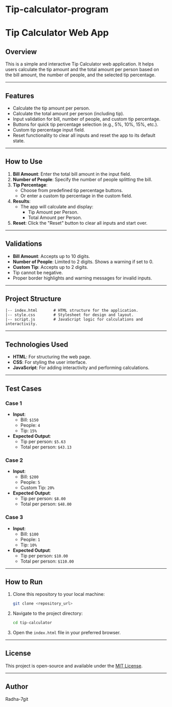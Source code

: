 # Tip-calculator-program
# Tip Calculator Web App

## Overview
This is a simple and interactive Tip Calculator web application. It helps users calculate the tip amount and the total amount per person based on the bill amount, the number of people, and the selected tip percentage.

---

## Features
- Calculate the tip amount per person.
- Calculate the total amount per person (including tip).
- Input validation for bill, number of people, and custom tip percentage.
- Buttons for quick tip percentage selection (e.g., 5%, 10%, 15%, etc.).
- Custom tip percentage input field.
- Reset functionality to clear all inputs and reset the app to its default state.

---

## How to Use
1. **Bill Amount**: Enter the total bill amount in the input field.
2. **Number of People**: Specify the number of people splitting the bill.
3. **Tip Percentage**:
    - Choose from predefined tip percentage buttons.
    - Or enter a custom tip percentage in the custom field.
4. **Results**:
    - The app will calculate and display:
        - Tip Amount per Person.
        - Total Amount per Person.
5. **Reset**: Click the "Reset" button to clear all inputs and start over.

---

## Validations
- **Bill Amount**: Accepts up to 10 digits.
- **Number of People**: Limited to 2 digits. Shows a warning if set to 0.
- **Custom Tip**: Accepts up to 2 digits.
- Tip cannot be negative.
- Proper border highlights and warning messages for invalid inputs.

---

## Project Structure
```plaintext
|-- index.html       # HTML structure for the application.
|-- style.css        # Stylesheet for design and layout.
|-- script.js        # JavaScript logic for calculations and interactivity.
```

---

## Technologies Used
- **HTML**: For structuring the web page.
- **CSS**: For styling the user interface.
- **JavaScript**: For adding interactivity and performing calculations.

---

## Test Cases
### Case 1
- **Input**:
  - Bill: `$150`
  - People: `4`
  - Tip: `15%`
- **Expected Output**:
  - Tip per person: `$5.63`
  - Total per person: `$43.13`

### Case 2
- **Input**:
  - Bill: `$200`
  - People: `5`
  - Custom Tip: `20%`
- **Expected Output**:
  - Tip per person: `$8.00`
  - Total per person: `$48.00`

### Case 3
- **Input**:
  - Bill: `$100`
  - People: `1`
  - Tip: `10%`
- **Expected Output**:
  - Tip per person: `$10.00`
  - Total per person: `$110.00`

---

## How to Run
1. Clone this repository to your local machine:
   ```bash
   git clone <repository_url>
   ```
2. Navigate to the project directory:
   ```bash
   cd tip-calculator
   ```
3. Open the `index.html` file in your preferred browser.

---

## License
This project is open-source and available under the [MIT License](LICENSE).

---

## Author
Radha-7git
